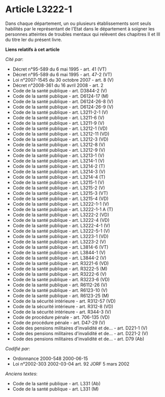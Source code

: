 # Article L3222-1

Dans chaque département, un ou plusieurs établissements sont seuls habilités par le représentant de l'Etat dans le
département à soigner les personnes atteintes de troubles mentaux qui relèvent des chapitres II et III du titre Ier du
présent livre.

**Liens relatifs à cet article**

_Cité par_:

  - Décret n°95-589 du 6 mai 1995 - art. 41 (VT)
  - Décret n°95-589 du 6 mai 1995 - art. 47-2 (VT)
  - Loi n°2007-1545 du 30 octobre 2007 - art. 8 (V)
  - Décret n°2008-361 du 16 avril 2008 - art. 2
  - Code de la santé publique - art. D3844-2 (V)
  - Code de la santé publique - art. D6124-17 (M)
  - Code de la santé publique - art. D6124-26-8 (V)
  - Code de la santé publique - art. D6124-26-9 (V)
  - Code de la santé publique - art. L3211-2-1 (V)
  - Code de la santé publique - art. L3211-6 (V)
  - Code de la santé publique - art. L3211-9 (V)
  - Code de la santé publique - art. L3212-1 (VD)
  - Code de la santé publique - art. L3212-11 (VD)
  - Code de la santé publique - art. L3212-3 (VD)
  - Code de la santé publique - art. L3212-8 (V)
  - Code de la santé publique - art. L3212-9 (V)
  - Code de la santé publique - art. L3213-1 (V)
  - Code de la santé publique - art. L3214-1 (V)
  - Code de la santé publique - art. L3214-2 (T)
  - Code de la santé publique - art. L3214-3 (V)
  - Code de la santé publique - art. L3214-4 (T)
  - Code de la santé publique - art. L3215-1 (V)
  - Code de la santé publique - art. L3215-2 (V)
  - Code de la santé publique - art. L3215-3 (VT)
  - Code de la santé publique - art. L3215-4 (VD)
  - Code de la santé publique - art. L3222-1-1 (V)
  - Code de la santé publique - art. L3222-1-1 A (T)
  - Code de la santé publique - art. L3222-2 (VD)
  - Code de la santé publique - art. L3222-4 (VD)
  - Code de la santé publique - art. L3222-4-1 (V)
  - Code de la santé publique - art. L3222-5-1 (V)
  - Code de la santé publique - art. L3223-1 (VD)
  - Code de la santé publique - art. L3223-2 (V)
  - Code de la santé publique - art. L3814-6 (VT)
  - Code de la santé publique - art. L3844-1 (V)
  - Code de la santé publique - art. L3844-2 (V)
  - Code de la santé publique - art. R3221-6 (VD)
  - Code de la santé publique - art. R3222-5 (M)
  - Code de la santé publique - art. R3222-6 (V)
  - Code de la santé publique - art. R3223-6 (VD)
  - Code de la santé publique - art. R6112-26 (V)
  - Code de la santé publique - art. R6123-10 (V)
  - Code de la santé publique - art. R6123-25 (M)
  - Code de la sécurité intérieure - art. R312-57 (VD)
  - Code de la sécurité intérieure - art. R312-8 (VD)
  - Code de la sécurité intérieure - art. R344-3 (V)
  - Code de procédure pénale - art. 706-135 (VD)
  - Code de procédure pénale - art. D47-29 (V)
  - Code des pensions militaires d'invalidité et de... - art. D221-1 (V)
  - Code des pensions militaires d'invalidité et de... - art. D221-2 (V)
  - Code des pensions militaires d'invalidité et de... - art. D79 (Ab)

_Codifié par_:

  - Ordonnance 2000-548 2000-06-15
  - Loi n°2002-303 2002-03-04 art. 92 JORF 5 mars 2002

_Anciens textes_:

  - Code de la santé publique - art. L331 (Ab)
  - Code de la santé publique - art. L331 (M)
